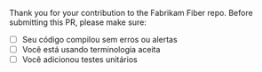 Thank you for your contribution to the Fabrikam Fiber repo. 
Before submitting this PR, please make sure:

- [ ] Seu código compilou sem erros ou alertas
- [ ] Você está usando terminologia aceita
- [ ] Você adicionou testes unitários
